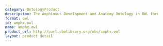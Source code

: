 ```yaml
---
category: OntologyProduct
description: The Amphioxus Development and Anatomy Ontology in OWL format
format: owl
id: amphx.owl
name: amphx.owl
product_url: http://purl.obolibrary.org/obo/amphx.owl
layout: product_detail
---
```

